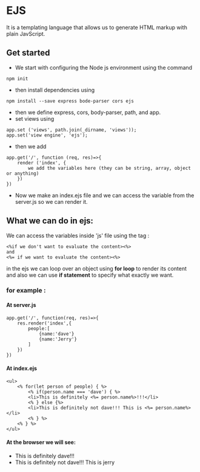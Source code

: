 # EJS
It is a templating language that allows us to generate HTML markup with plain JavScript.
## Get started
* We start with configuring the Node js environment using the command
```
npm init
```
* then install dependencies using 
```
npm install --save express bode-parser cors ejs
```

* then we define express, cors, body-parser, path, and app.
* set views using 
```
app.set ('views', path.join(_dirname, 'views'));
app.set('view engine', 'ejs');
```
* then we add 
```
app.get('/', function (req, res)=>{
    render ('index', {
        we add the variables here (they can be string, array, object or anything)
    })
})
```
* Now we make an index.ejs file and we can access the variable from the server.js so we can render it.
## What we can do in ejs:
We can access the variables inside 'js' file using the tag :
```
<%if we don't want to evaluate the content><%>
and 
<%= if we want to evaluate the content><%>
```
in the ejs we can loop over an object using **for loop** to render its content and also we can use **if statement** to specify what exactly we want.
### for example :
#### **At server.js**
```
app.get('/', function(req, res)=>{
    res.render('index',{
        people:[
            {name:'dave'}
            {name:'Jerry'}
        ]
    })
})
```
#### **At index.ejs**
```
<ul>
    <% for(let person of people) { %>
        <% if(person.name === 'dave') { %>
        <li>This is definitely <%= person.name%>!!!</li>
        <% } else {%>
        <li>This is definitely not dave!!! This is <%= person.name%></li>
        <% } %>
    <% } %>
</ul>
```
#### **At the browser we will see:**
* This is definitely dave!!!
* This is definitely not dave!!! This is jerry